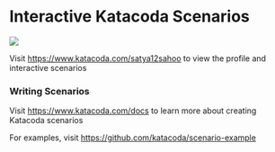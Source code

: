 # Interactive Katacoda Scenarios

[![](http://shields.katacoda.com/katacoda/satya12sahoo/count.svg)](https://www.katacoda.com/satya12sahoo "Get your profile on Katacoda.com")

Visit https://www.katacoda.com/satya12sahoo to view the profile and interactive scenarios

### Writing Scenarios
Visit https://www.katacoda.com/docs to learn more about creating Katacoda scenarios

For examples, visit https://github.com/katacoda/scenario-example
